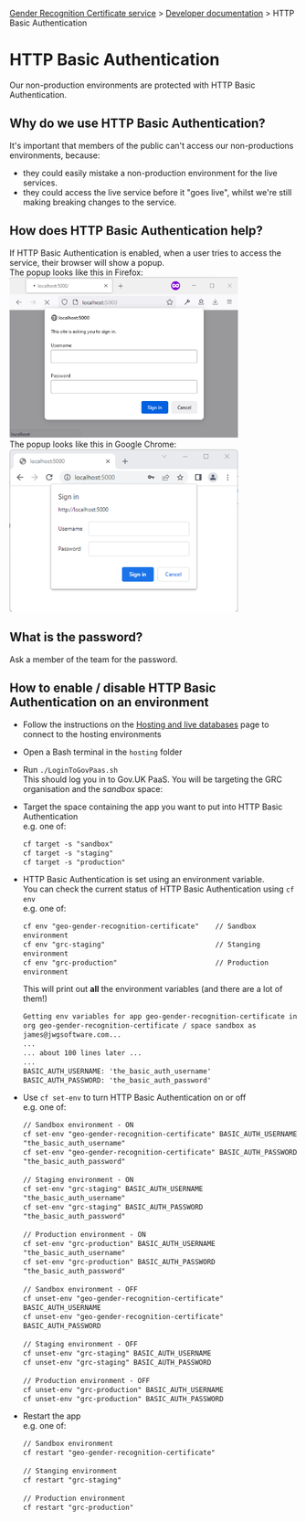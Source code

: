 
[Gender Recognition Certificate service](../README.md) >
[Developer documentation](README.md) >
HTTP Basic Authentication

# HTTP Basic Authentication

Our non-production environments are protected with HTTP Basic Authentication.

## Why do we use HTTP Basic Authentication?

It's important that members of the public can't access our non-productions environments, because:
* they could easily mistake a non-production environment for the live services.
* they could access the live service before it "goes live", whilst we're still making breaking changes to the service.

## How does HTTP Basic Authentication help?

If HTTP Basic Authentication is enabled, when a user tries to access the service, their browser will show a popup.  
The popup looks like this in Firefox:  
<img src="screenshot-of-http-basic-auth-firefox.png" width="400">  
The popup looks like this in Google Chrome:  
<img src="screenshot-of-http-basic-auth-chrome.png" width="400">  

## What is the password?

Ask a member of the team for the password.

## How to enable / disable HTTP Basic Authentication on an environment

* Follow the instructions on the [Hosting and live databases](Hosting_and_live_databases.md) page to connect to the hosting environments

* Open a Bash terminal in the `hosting` folder

* Run `./LoginToGovPaas.sh`  
  This should log you in to Gov.UK PaaS. You will be targeting the GRC organisation and the *sandbox* space:

* Target the space containing the app you want to put into HTTP Basic Authentication  
  e.g. one of:
  ```
  cf target -s "sandbox"
  cf target -s "staging"
  cf target -s "production"
  ```

* HTTP Basic Authentication is set using an environment variable.  
  You can check the current status of HTTP Basic Authentication using `cf env`  
  e.g. one of:
  ```
  cf env "geo-gender-recognition-certificate"    // Sandbox environment
  cf env "grc-staging"                           // Stanging environment
  cf env "grc-production"                        // Production environment
  ```
  This will print out **all** the environment variables (and there are a lot of them!)
  ```
  Getting env variables for app geo-gender-recognition-certificate in org geo-gender-recognition-certificate / space sandbox as james@jwgsoftware.com...
  ...
  ... about 100 lines later ...
  ...
  BASIC_AUTH_USERNAME: 'the_basic_auth_username'
  BASIC_AUTH_PASSWORD: 'the_basic_auth_password'
  ```

* Use `cf set-env` to turn HTTP Basic Authentication on or off  
  e.g. one of:
  ```
  // Sandbox environment - ON
  cf set-env "geo-gender-recognition-certificate" BASIC_AUTH_USERNAME "the_basic_auth_username"
  cf set-env "geo-gender-recognition-certificate" BASIC_AUTH_PASSWORD "the_basic_auth_password"
  
  // Staging environment - ON
  cf set-env "grc-staging" BASIC_AUTH_USERNAME "the_basic_auth_username"
  cf set-env "grc-staging" BASIC_AUTH_PASSWORD "the_basic_auth_password"
  
  // Production environment - ON
  cf set-env "grc-production" BASIC_AUTH_USERNAME "the_basic_auth_username"
  cf set-env "grc-production" BASIC_AUTH_PASSWORD "the_basic_auth_password"
  
  // Sandbox environment - OFF
  cf unset-env "geo-gender-recognition-certificate" BASIC_AUTH_USERNAME
  cf unset-env "geo-gender-recognition-certificate" BASIC_AUTH_PASSWORD
  
  // Staging environment - OFF
  cf unset-env "grc-staging" BASIC_AUTH_USERNAME
  cf unset-env "grc-staging" BASIC_AUTH_PASSWORD
  
  // Production environment - OFF
  cf unset-env "grc-production" BASIC_AUTH_USERNAME
  cf unset-env "grc-production" BASIC_AUTH_PASSWORD
  ```

* Restart the app  
  e.g. one of:
  ```
  // Sandbox environment
  cf restart "geo-gender-recognition-certificate"
  
  // Stanging environment
  cf restart "grc-staging"
  
  // Production environment
  cf restart "grc-production"
  ```
